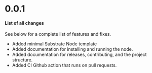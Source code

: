 # 0.0.1

#### List of all changes

See below for a complete list of features and fixes.
- Added minimal Substrate Node template
- Added documentation for installing and running the node.
- Added documentation for releases, contributing, and the project structure.
- Added CI Github action that runs on pull requests.